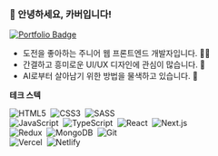 ### 👋 안녕하세요, 카버입니다!

[![Portfolio Badge](https://img.shields.io/badge/Portfolio-ffffff?style=for-the-badge&logo=Notion&logoColor=black)](https://rust-ocicat-1b0.notion.site/f61c9cea780144819507bf0616d3bd70?pvs=74)

* 도전을 좋아하는 주니어 웹 프론트엔드 개발자입니다. 👨‍💻
* 간결하고 흥미로운 UI/UX 디자인에 관심이 많습니다. 🎨
* AI로부터 살아남기 위한 방법을 물색하고 있습니다. 🤖
  
**테크 스텍**  

<p>
  <img alt="HTML5" src="https://img.shields.io/badge/html5-%23E34F26.svg?style=for-the-badge&logo=html5&logoColor=white"/>&nbsp
  <img alt="CSS3" src="https://img.shields.io/badge/css3-%231572B6.svg?style=for-the-badge&logo=css3&logoColor=white"/>&nbsp
  <img alt="SASS" src="https://img.shields.io/badge/SASS-hotpink.svg?style=for-the-badge&logo=SASS&logoColor=white"/>&nbsp
  <br>
  <img alt="JavaScript" src="https://img.shields.io/badge/javascript-%23323330.svg?style=for-the-badge&logo=javascript&logoColor=%23F7DF1E"/>&nbsp
  <img alt="TypeScript" src="https://img.shields.io/badge/typescript-%23007ACC.svg?style=for-the-badge&logo=typescript&logoColor=white"/>&nbsp
  <img alt="React" src="https://img.shields.io/badge/react-%2320232a.svg?style=for-the-badge&logo=react&logoColor=%2361DAFB"/>&nbsp
  <img alt="Next.js" src="https://img.shields.io/badge/next%20js-000000?style=for-the-badge&logo=nextdotjs&logoColor=white"/>
  <br>
  <img alt="Redux" src="https://img.shields.io/badge/redux-%23593d88.svg?style=for-the-badge&logo=redux&logoColor=white"/>&nbsp
  <img alt="MongoDB" src="https://img.shields.io/badge/MongoDB-%47A248.svg?style=for-the-badge&logo=MongoDB&logoColor=black"/>&nbsp
  <img alt="Git" src="https://img.shields.io/badge/git-%23F05033.svg?style=for-the-badge&logo=git&logoColor=white"/>
  <br>
  <img alt="Vercel" src="https://img.shields.io/badge/Vercel-000000?style=for-the-badge&logo=vercel&logoColor=white"/>&nbsp
  <img alt="Netlify" src="https://img.shields.io/badge/Netlify-00C7B7?style=for-the-badge&logo=netlify&logoColor=white" />&nbsp
</p>
